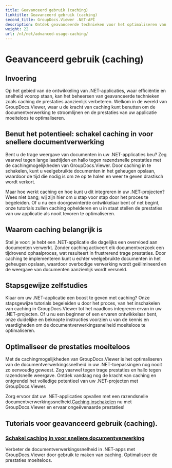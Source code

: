 ```yaml
---
title: Geavanceerd gebruik (caching)
linktitle: Geavanceerd gebruik (caching)
second_title: GroupDocs.Viewer .NET-API
description: Ontdek geavanceerde technieken voor het optimaliseren van de documentverwerkingssnelheid in .NET-toepassingen met GroupDocs.Viewer. Leer nu hoe u caching inschakelt voor snellere prestaties!
weight: 22
url: /nl/net/advanced-usage-caching/
---
```


# Geavanceerd gebruik (caching)


## Invoering

Op het gebied van de ontwikkeling van .NET-applicaties, waar efficiëntie en snelheid voorop staan, kan het beheersen van geavanceerde technieken zoals caching de prestaties aanzienlijk verbeteren. Welkom in de wereld van GroupDocs.Viewer, waar u de kracht van caching kunt benutten om de documentverwerking te stroomlijnen en de prestaties van uw applicatie moeiteloos te optimaliseren.

## Benut het potentieel: schakel caching in voor snellere documentverwerking

Bent u de trage weergave van documenten in uw .NET-applicaties beu? Zeg vaarwel tegen lange laadtijden en hallo tegen razendsnelle prestaties met de cachingmogelijkheden van GroupDocs.Viewer. Door caching in te schakelen, kunt u veelgebruikte documenten in het geheugen opslaan, waardoor de tijd die nodig is om ze op te halen en weer te geven drastisch wordt verkort.

Maar hoe werkt caching en hoe kunt u dit integreren in uw .NET-projecten? Wees niet bang; wij zijn hier om u stap voor stap door het proces te begeleiden. Of u nu een doorgewinterde ontwikkelaar bent of net begint, onze tutorials zullen caching ophelderen en u in staat stellen de prestaties van uw applicatie als nooit tevoren te optimaliseren.

## Waarom caching belangrijk is

Stel je voor: je hebt een .NET-applicatie die dagelijks een overvloed aan documenten verwerkt. Zonder caching activeert elk documentverzoek een tijdrovend ophaalproces, wat resulteert in frustrerend trage prestaties. Door caching te implementeren kunt u echter veelgebruikte documenten in het geheugen opslaan, waardoor overbodige verwerking wordt geëlimineerd en de weergave van documenten aanzienlijk wordt versneld.

## Stapsgewijze zelfstudies

Klaar om uw .NET-applicatie een boost te geven met caching? Onze stapsgewijze tutorials begeleiden u door het proces, van het inschakelen van caching in GroupDocs.Viewer tot het naadloos integreren ervan in uw .NET-projecten. Of u nu een beginner of een ervaren ontwikkelaar bent, onze duidelijke en beknopte instructies voorzien u van de kennis en vaardigheden om de documentverwerkingssnelheid moeiteloos te optimaliseren.

## Optimaliseer de prestaties moeiteloos

Met de cachingmogelijkheden van GroupDocs.Viewer is het optimaliseren van de documentverwerkingssnelheid in uw .NET-toepassingen nog nooit zo eenvoudig geweest. Zeg vaarwel tegen trage prestaties en hallo tegen razendsnelle weergave. Ontdek vandaag nog de kracht van caching en ontgrendel het volledige potentieel van uw .NET-projecten met GroupDocs.Viewer.

 Zorg ervoor dat uw .NET-applicaties opvallen met een razendsnelle documentverwerkingssnelheid.[Caching inschakelen](./enable-caching/) nu met GroupDocs.Viewer en ervaar ongeëvenaarde prestaties!

## Tutorials voor geavanceerd gebruik (caching).
### [Schakel caching in voor snellere documentverwerking](./enable-caching/)
Verbeter de documentverwerkingssnelheid in .NET-apps met GroupDocs.Viewer door gebruik te maken van caching. Optimaliseer de prestaties moeiteloos.